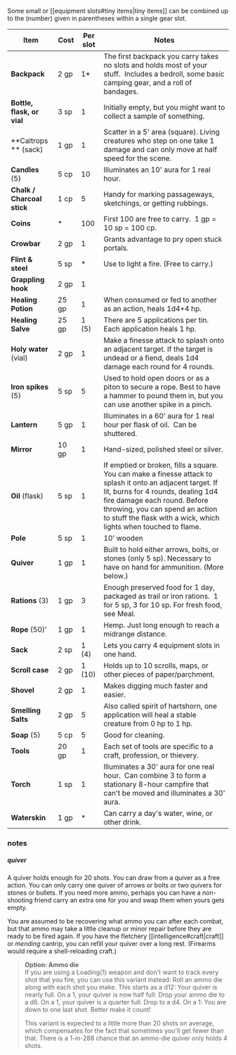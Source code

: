 Some small or [[equipment slots#tiny items|tiny items]] can be combined up to the (number) given in parentheses within a single gear slot.

| Item                       | Cost  | Per slot | Notes                                                                                                                                                                                                                                                                                  |
| -------------------------- | ----- | -------- | -------------------------------------------------------------------------------------------------------------------------------------------------------------------------------------------------------------------------------------------------------------------------------------- |
| **Backpack**               | 2 gp  | 1*       | The first backpack you carry takes no slots and holds most of your stuff.  Includes a bedroll, some basic camping gear, and a roll of bandages.                                                                                                                                        |
| **Bottle, flask, or vial** | 3 sp  | 1        | Initially empty, but you might want to collect a sample of something.                                                                                                                                                                                                                  |
| **Caltrops ** (sack)       | 1 gp  | 1        | Scatter in a 5' area (square). Living creatures who step on one take 1 damage and can only move at half speed for the scene.                                                                                                                                                           |
| **Candles** (5)            | 5 cp  | 10       | Illuminates an 10' aura for 1 real hour.                                                                                                                                                                                                                                               |
| **Chalk / Charcoal stick** | 1 cp  | 5        | Handy for marking passageways, sketchings, or getting rubbings.                                                                                                                                                                                                                        |
| **Coins**                  | *     | 100      | First 100 are free to carry.  1 gp = 10 sp = 100 cp.                                                                                                                                                                                                                                   |
| **Crowbar**                | 2 gp  | 1        | Grants advantage to pry open stuck portals.                                                                                                                                                                                                                                            |
| **Flint & steel**          | 5 sp  | *        | Use to light a fire.  (Free to carry.)                                                                                                                                                                                                                                                 |
| **Grappling hook**         | 2 gp  | 1        |                                                                                                                                                                                                                                                                                        |
| **Healing Potion**         | 25 gp | 1        | When consumed or fed to another as an action, heals 1d4+4 hp.                                                                                                                                                                                                                          |
| **Healing Salve**          | 25 gp | 1 (5)    | There are 5 applications per tin. Each application heals 1 hp.                                                                                                                                                                                                                         |
| **Holy water** (vial)      | 2 gp  | 1        | Make a finesse attack to splash onto an adjacent target. If the target is undead or a fiend, deals 1d4 damage each round for 4 rounds.                                                                                                                                                 |
| **Iron spikes** (5)        | 5 sp  | 5        | Used to hold open doors or as a piton to secure a rope. Best to have a hammer to pound them in, but you can use another spike in a pinch.                                                                                                                                              |
| **Lantern**                | 5 gp  | 1        | Illuminates in a 60' aura for 1 real hour per flask of oil.  Can be shuttered.                                                                                                                                                                                                         |
| **Mirror**                 | 10 gp | 1        | Hand-sized, polished steel or silver.                                                                                                                                                                                                                                                  |
| **Oil** (flask)            | 5 sp  | 1        | If emptied or broken, fills a square. You can make a finesse attack to splash it onto an adjacent target. If lit, burns for 4 rounds, dealing 1d4 fire damage each round. Before throwing, you can spend an action to stuff the flask with a wick, which lights when touched to flame. |
| **Pole**                   | 5 sp  | 1        | 10’ wooden                                                                                                                                                                                                                                                                             |
| **Quiver**                 | 1 gp  | 1        | Built to hold either arrows, bolts, or stones (only 5 sp). Necessary to have on hand for ammunition. (More below.)                                                                                                                                                                     |
| **Rations** (3)            | 1 gp  | 3        | Enough preserved food for 1 day, packaged as trail or iron rations.  1 for 5 sp, 3 for 10 sp.  For fresh food, see Meal.                                                                                                                                                               |
| **Rope** (50)’             | 1 gp  | 1        | Hemp. Just long enough to reach a midrange distance.                                                                                                                                                                                                                                   |
| **Sack**                   | 2 sp  | 1 (4)    | Lets you carry 4 equipment slots in one hand.                                                                                                                                                                                                                                          |
| **Scroll case**            | 2 gp  | 1 (10)   | Holds up to 10 scrolls, maps, or other pieces of paper/parchment.                                                                                                                                                                                                                      |
| **Shovel**                 | 2 gp  | 1        | Makes digging much faster and easier.                                                                                                                                                                                                                                                  |
| **Smelling Salts**         | 2 gp  | 5        | Also called spirit of hartshorn, one application will heal a stable creature from 0 hp to 1 hp.                                                                                                                                                                                        |
| **Soap** (5)               | 5 cp  | 5        | Good for cleaning.                                                                                                                                                                                                                                                                     |
| **Tools**                  | 20 gp | 1        | Each set of tools are specific to a craft, profession, or thievery.                                                                                                                                                                                                                    |
| **Torch**                  | 1 sp  | 1        | Illuminates a 30' aura for one real hour.  Can combine 3 to form a stationary 8-hour campfire that can't be moved and illuminates a 30' aura.                                                                                                                                          |
| **Waterskin**              | 1 gp  | *        | Can carry a day's water, wine, or other drink.                                                                                                                                                                                                                                         |

### notes

##### quiver
A quiver holds enough for 20 shots. You can draw from a quiver as a free action. You can only carry one quiver of arrows or bolts or two quivers for stones or bullets. If you need more ammo, perhaps you can have a non-shooting friend carry an extra one for you and swap them when yours gets empty.

You are assumed to be recovering what ammo you can after each combat, but that ammo may take a little cleanup or minor repair before they are ready to be fired again.  If you have the fletchery [[intelligence#craft|craft]] or *mending* cantrip, you can refill your quiver over a long rest.  (Firearms would require a shell-reloading craft.)

> **Option: Ammo die**  
> If you are using a Loading(1) weapon and don't want to track every shot that you fire, you can use this variant instead: Roll an ammo die along with each shot you make. This starts as a d12: Your quiver is nearly full.  On a 1, your quiver is now half full: Drop your ammo die to a d6.  On a 1, your quiver is a quarter full: Drop to a d4.  On a 1: You are down to one last shot.  Better make it count!
> 
> This variant is expected to a little more than 20 shots on average, which compensates for the fact that sometimes you'll get fewer than that. There is a 1-in-288 chance that an ammo-die quiver only holds 4 shots.
